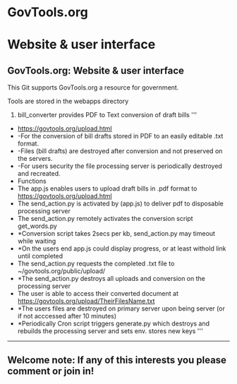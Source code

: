 # GovTools.org
# Website & user interface

GovTools.org: Website & user interface
----

This Git supports GovTools.org a resource for government.

Tools are stored in the webapps directory

1. bill_converter provides PDF to Text conversion of draft bills
'''
* https://govtools.org/upload.html
* -For the conversion of bill drafts stored in PDF to an easily editable .txt format.
* -Files (bill drafts) are destroyed after conversion and not preserved on the servers.
* -For users security the file processing server is periodically destroyed and recreated.
* Functions
* The app.js enables users to upload draft bills in .pdf format to https://govtools.org/upload.html
* The send_action.py is activated by (app.js) to deliver pdf to disposable processing server
* The send_action.py remotely activates the conversion script get_words.py
* *Conversion script takes 2secs per kb, send_action.py may timeout while waiting
* *On the users end app.js could display progress, or at least withold link until completed
* The send_action.py requests the completed .txt file to ~/govtools.org/public/upload/
* *The send_action.py destroys all uploads and conversion on the processing server
* The user is able to access their converted document at https://govtools.org/upload/TheirFilesName.txt
* *The users files are destroyed on primary server upon being server (or if not acccessed after 10 minutes)
* *Periodically Cron script triggers generate.py which destroys and rebuilds the processing server and sets env. stores new keys
'''


-------
Welcome note: If any of this interests you please comment or join in!
-------
